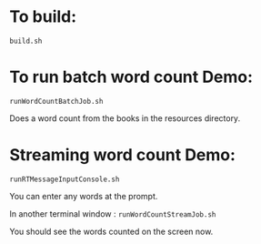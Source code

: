 
# To build:

`build.sh`

# To run batch word count Demo:

`runWordCountBatchJob.sh`

Does a word count from the books in the resources directory.

# Streaming word count Demo:

`runRTMessageInputConsole.sh` 

You can enter any words at the prompt.

In another terminal window :
`runWordCountStreamJob.sh`

You should see the words counted on the screen now.